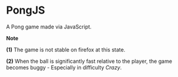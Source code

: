 # PongJS
A Pong game made via JavaScript.

**Note**

**(1)** The game is not stable on firefox at this state. 

**(2)** When the ball is significantly fast relative to the player, the game becomes buggy - Especially 
in difficulty *Crazy*.
